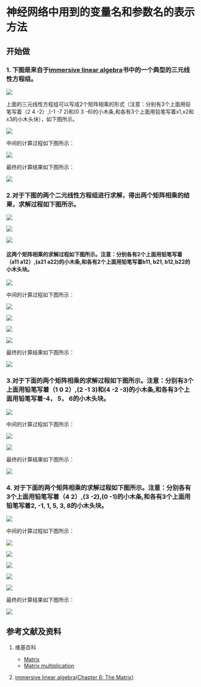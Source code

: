 # 神经网络中用到的变量名和参数名的表示方法

## 开始做

### 1. 下图是来自于[immersive linear algebra](http://immersivemath.com/ila/ch05_gausselim/ch05.html)书中的一个典型的三元线性方程组。

![](/images/体验神经网络中的数学原理/神经网络中用到的变量名和参数名的表示方法1a1.jpg)

上面的三元线性方程组可以写成2个矩阵相乘的形式（注意：分别有3个上面用铅笔写着（2 4 -2）,(-1 -7 2)和(0 3 -6)的小木条,和各有3个上面用铅笔写着x1,x2和x3的小木头块），如下图所示。

![](/images/体验神经网络中的数学原理/神经网络中用到的变量名和参数名的表示方法1a2.jpg)

中间的计算过程如下图所示：

![](/images/体验神经网络中的数学原理/神经网络中用到的变量名和参数名的表示方法1a3.jpg)

最终的计算结果如下图所示：

![](/images/体验神经网络中的数学原理/神经网络中用到的变量名和参数名的表示方法1a4.jpg)

### 2.对于下图的两个二元线性方程组进行求解，得出两个矩阵相乘的结果，求解过程如下图所示。

![](/images/体验神经网络中的数学原理/神经网络中用到的变量名和参数名的表示方法2a1-1.jpg)

![](/images/体验神经网络中的数学原理/神经网络中用到的变量名和参数名的表示方法2a1-2.jpg)

![](/images/体验神经网络中的数学原理/神经网络中用到的变量名和参数名的表示方法2a1-3.jpg)

#### 这两个矩阵相乘的求解过程如下图所示。注意：分别各有2个上面用铅笔写着（a11 a12）,(a21 a22)的小木条,和各有2个上面用铅笔写着b11, b21, b12,b22的小木头块。

![](/images/体验神经网络中的数学原理/神经网络中用到的变量名和参数名的表示方法2a2.jpg)

中间的计算过程如下图所示：

![](/images/体验神经网络中的数学原理/神经网络中用到的变量名和参数名的表示方法2a3.jpg)

![](/images/体验神经网络中的数学原理/神经网络中用到的变量名和参数名的表示方法2a4.jpg)

![](/images/体验神经网络中的数学原理/神经网络中用到的变量名和参数名的表示方法2a5.jpg)

![](/images/体验神经网络中的数学原理/神经网络中用到的变量名和参数名的表示方法2a6.jpg)

最终的计算结果如下图所示：

![](/images/体验神经网络中的数学原理/神经网络中用到的变量名和参数名的表示方法2a7.jpg)

### 3.对于下面的两个矩阵相乘的求解过程如下图所示。注意：分别有3个上面用铅笔写着（1 0 2）,(2 -1 3)和(4 -2 -3)的小木条,和各有3个上面用铅笔写着-4， 5， 6的小木头块。

![](/images/体验神经网络中的数学原理/神经网络中用到的变量名和参数名的表示方法3a1.jpg)

中间的计算过程如下图所示：

![](/images/体验神经网络中的数学原理/神经网络中用到的变量名和参数名的表示方法3a2.jpg)

![](/images/体验神经网络中的数学原理/神经网络中用到的变量名和参数名的表示方法3a3.jpg)

最终的计算结果如下图所示：

![](/images/体验神经网络中的数学原理/神经网络中用到的变量名和参数名的表示方法3a4.jpg)

### 4. 对于下面的两个矩阵相乘的求解过程如下图所示。注意：分别各有3个上面用铅笔写着（4 2）,(3 -2),(0 -1)的小木条,和各有3个上面用铅笔写着2, -1, 1, 5, 3, 8的小木头块。

![](/images/体验神经网络中的数学原理/神经网络中用到的变量名和参数名的表示方法4a1.jpg)

中间的计算过程如下图所示：

![](/images/体验神经网络中的数学原理/神经网络中用到的变量名和参数名的表示方法4a2.jpg)

![](/images/体验神经网络中的数学原理/神经网络中用到的变量名和参数名的表示方法4a3.jpg)

![](/images/体验神经网络中的数学原理/神经网络中用到的变量名和参数名的表示方法4a4.jpg)

![](/images/体验神经网络中的数学原理/神经网络中用到的变量名和参数名的表示方法4a5.jpg)

![](/images/体验神经网络中的数学原理/神经网络中用到的变量名和参数名的表示方法4a6.jpg)

最终的计算结果如下图所示：

![](/images/体验神经网络中的数学原理/神经网络中用到的变量名和参数名的表示方法4a7.jpg)

## 参考文献及资料

1. 维基百科
	- [Matrix](https://en.wikipedia.org/wiki/Matrix_(mathematics)) 
	- [Matrix multiplication](https://en.wikipedia.org/wiki/Matrix_multiplication) 

2. [immersive linear algebra(Chapter 6: The Matrix)](http://immersivemath.com/ila/ch06_matrices/ch06.html)